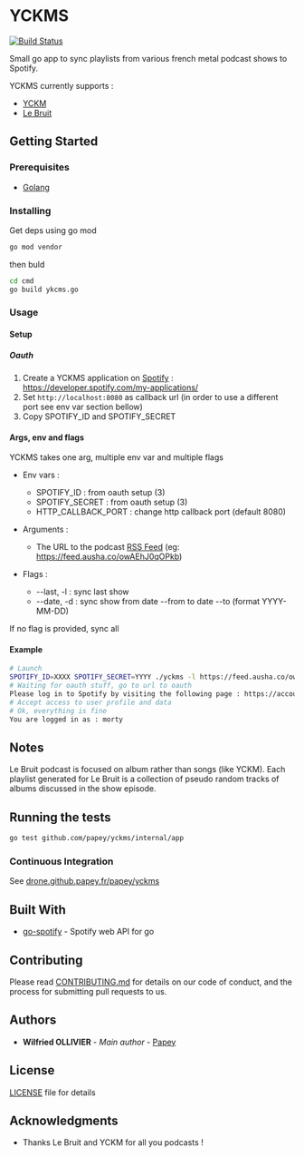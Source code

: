 # YCKMS

[![Build Status](https://drone.github.papey.fr/api/badges/papey/yckms/status.svg)](https://drone.github.papey.fr/papey/yckms)

Small go app to sync playlists from various
french metal podcast shows to Spotify.

YCKMS currently supports :

- [YCKM](https://podcast.ausha.co/yckm)
- [Le Bruit](https://podcast.ausha.co/le-bruit)

## Getting Started

### Prerequisites

- [Golang](https://golang.org)

### Installing

Get deps using go mod

```sh
go mod vendor
```

then buld

```sh
cd cmd
go build ykcms.go
```

### Usage

#### Setup

##### Oauth

1. Create a YCKMS application on [Spotify](https://developer.spotify.com/my-applications/) : https://developer.spotify.com/my-applications/
2. Set `http://localhost:8080` as callback url (in order to use a different port see env var section bellow)
3. Copy SPOTIFY_ID and SPOTIFY_SECRET

#### Args, env and flags

YCKMS takes one arg, multiple env var and multiple flags

- Env vars :
    - SPOTIFY_ID : from oauth setup (3)
    - SPOTIFY_SECRET : from oauth setup (3)
    - HTTP_CALLBACK_PORT : change http callback port (default 8080)

- Arguments :
    - The URL to the podcast [RSS Feed](https://feed.ausha.co/owAEhJ0qOPkb) (eg: https://feed.ausha.co/owAEhJ0qOPkb)

- Flags :
    - --last, -l : sync last show
    - --date, -d : sync show from date --from to date --to (format YYYY-MM-DD)

If no flag is provided, sync all

#### Example

```sh
# Launch
SPOTIFY_ID=XXXX SPOTIFY_SECRET=YYYY ./yckms -l https://feed.ausha.co/owAEhJ0qOPkb
# Waiting for oauth stuff, go to url to oauth
Please log in to Spotify by visiting the following page : https://accounts.spotify.com/authorize?client_id=blablablalbalablbala
# Accept access to user profile and data
# Ok, everything is fine
You are logged in as : morty
```

## Notes

Le Bruit podcast is focused on album rather than songs (like YCKM). Each
playlist generated for Le Bruit is a collection of pseudo random tracks of
albums discussed in the show episode.

## Running the tests

```sh
go test github.com/papey/yckms/internal/app
```

### Continuous Integration

See [drone.github.papey.fr/papey/yckms](https://drone.github.papey.fr/papey/yckms/)

## Built With

- [go-spotify](https://github.com/Krognol/go-spotify) - Spotify web API for go

## Contributing

Please read [CONTRIBUTING.md](CONTRIBUTING.md) for details on our code of conduct, and the process for submitting pull requests to us.

## Authors

- **Wilfried OLLIVIER** - *Main author* - [Papey](https://github.com/papey)

## License

[LICENSE](LICENSE) file for details

## Acknowledgments

- Thanks Le Bruit and YCKM for all you podcasts !